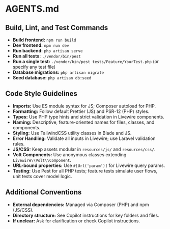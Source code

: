 # AGENTS.md

## Build, Lint, and Test Commands
- **Build frontend:** `npm run build`
- **Dev frontend:** `npm run dev`
- **Run backend:** `php artisan serve`
- **Run all tests:** `./vendor/bin/pest`
- **Run a single test:** `./vendor/bin/pest tests/Feature/YourTest.php` (or specify any test file)
- **Database migrations:** `php artisan migrate`
- **Seed database:** `php artisan db:seed`

## Code Style Guidelines
- **Imports:** Use ES module syntax for JS; Composer autoload for PHP.
- **Formatting:** Follow default Prettier (JS) and PSR-12 (PHP) styles.
- **Types:** Use PHP type hints and strict validation in Livewire components.
- **Naming:** Descriptive, feature-oriented names for files, classes, and components.
- **Styling:** Use TailwindCSS utility classes in Blade and JS.
- **Error Handling:** Validate all inputs in Livewire; use Laravel validation rules.
- **JS/CSS:** Keep assets modular in `resources/js/` and `resources/css/`.
- **Volt Components:** Use anonymous classes extending `Livewire\\Volt\\Component`.
- **URL-bound properties:** Use `#[Url('param')]` for Livewire query params.
- **Testing:** Use Pest for all PHP tests; feature tests simulate user flows, unit tests cover model logic.

## Additional Conventions
- **External dependencies:** Managed via Composer (PHP) and npm (JS/CSS).
- **Directory structure:** See Copilot instructions for key folders and files.
- **If unclear:** Ask for clarification or check Copilot instructions.
